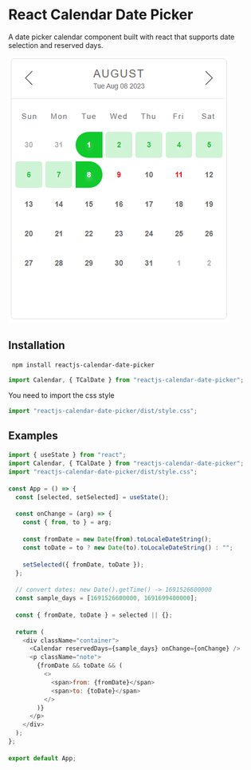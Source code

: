 # React Calendar Date Picker

A date picker calendar component built with react that supports date selection and reserved days.

![alt text](https://raw.githubusercontent.com/shamouni/shamouni.github.io/master/assets/images/calendar-screenshot.png)

## Installation

```
 npm install reactjs-calendar-date-picker
```

```js
import Calendar, { TCalDate } from "reactjs-calendar-date-picker";
```

You need to import the css style

```js
import "reactjs-calendar-date-picker/dist/style.css";
```

## Examples

```js
import { useState } from "react";
import Calendar, { TCalDate } from "reactjs-calendar-date-picker";
import "reactjs-calendar-date-picker/dist/style.css";

const App = () => {
  const [selected, setSelected] = useState();

  const onChange = (arg) => {
    const { from, to } = arg;

    const fromDate = new Date(from).toLocaleDateString();
    const toDate = to ? new Date(to).toLocaleDateString() : "";

    setSelected({ fromDate, toDate });
  };

  // convert dates: new Date().getTime() -> 1691526600000
  const sample_days = [1691526600000, 1691699400000];

  const { fromDate, toDate } = selected || {};

  return (
    <div className="container">
      <Calendar reservedDays={sample_days} onChange={onChange} />
      <p className="note">
        {fromDate && toDate && (
          <>
            <span>from: {fromDate}</span>
            <span>to: {toDate}</span>
          </>
        )}
      </p>
    </div>
  );
};

export default App;
```

